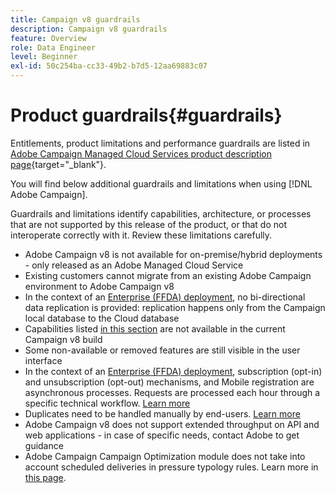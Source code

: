 ```yaml
---
title: Campaign v8 guardrails
description: Campaign v8 guardrails
feature: Overview
role: Data Engineer
level: Beginner
exl-id: 50c254ba-cc33-49b2-b7d5-12aa69883c07
---
```

# Product guardrails{#guardrails}

Entitlements, product limitations and performance guardrails are listed in [Adobe Campaign Managed Cloud Services product description page](https://helpx.adobe.com/legal/product-descriptions/adobe-campaign-managed-cloud-services.html){target="_blank"}.

You will find below additional guardrails and limitations when using [!DNL Adobe Campaign]. 

Guardrails and limitations identify capabilities, architecture, or processes that are not supported by this release of the product, or that do not interoperate correctly with it. Review these limitations carefully.

* Adobe Campaign v8 is not available for on-premise/hybrid deployments - only released as an Adobe Managed Cloud Service
* Existing customers cannot migrate from an existing Adobe Campaign environment to Adobe Campaign v8
* In the context of an [Enterprise (FFDA) deployment](../architecture/enterprise-deployment.md), no bi-directional data replication is provided: replication happens only from the Campaign local database to the Cloud database
* Capabilities listed [in this section](v7-to-v8.md#gs-unavailable-features) are not available in the current Campaign v8 build
* Some non-available or removed features are still visible in the user interface
* In the context of an [Enterprise (FFDA) deployment](../architecture/enterprise-deployment.md), subscription (opt-in) and unsubscription (opt-out) mechanisms, and Mobile registration are asynchronous processes. Requests are processed each hour through a specific technical workflow. [Learn more](../architecture/replication.md#tech-wf)
* Duplicates need to be handled manually by end-users. [Learn more](../architecture/keys.md)
* Adobe Campaign v8 does not support extended throughput on API and web applications - in case of specific needs, contact Adobe to get guidance
* Adobe Campaign Campaign Optimization module does not take into account scheduled deliveries in pressure typology rules. Learn more in [this page](https://experienceleague.adobe.com/docs/campaign/automation/campaign-optimization/pressure-rules.html).